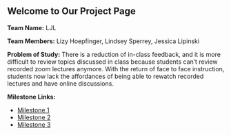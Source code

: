 ## Welcome to Our Project Page

**Team Name:** LJL

**Team Members:** Lizy Hoepfinger, Lindsey Sperrey, Jessica Lipinski

**Problem of Study:** There is a reduction of in-class feedback, and it is more difficult to review topics discussed in class because students can’t review recorded zoom lectures anymore. With the return of face to face instruction, students now lack the affordances of being able to rewatch recorded lectures and have online discussions. 


**Milestone Links:**
- <a href="HCI Milestone 1.pdf" target="_blank">Milestone 1</a>
- <a href="HCI Milestone 2-2.pdf" target="_blank">Milestone 2</a>
- <a href="HCI Milestone 3.pdf" target="_blank">Milestone 3</a>
